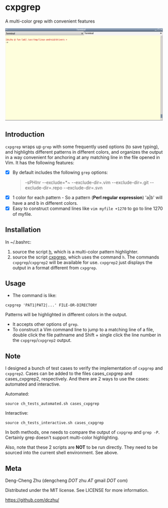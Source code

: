 # cxpgrep
A multi-color grep with convenient features

![Alt Text](https://github.com/dczhu/cxpgrep/blob/master/res/cxpgrep.gif)

## Introduction
`cxpgrep` wraps up `grep` with some frequently used options (to save typing), and highlights different patterns in different colors, and organizes the output in a way convenient for anchoring at any matching line in the file opened in Vim. It has the following features:

- [x] By default includes the following `grep` options:
  > -sPHInr --exclude=*~ --exclude-dir=.vim --exclude-dir=.git --exclude-dir=.repo --exclude-dir=.svn
- [x] 1 color for each pattern - So a pattern (**Perl regular expression**) 'a|b' will have a and b in different colors.
- [x] Easy to construct command lines like `vim myfile +1270` to go to line 1270 of myfile.

## Installation
In ~/.bashrc:
1. source the script [h](https://github.com/dczhu/mch/blob/master/h), which is a multi-color pattern highlighter.
2. source the script [cxpgrep](https://github.com/dczhu/cxpgrep/blob/master/cxpgrep), which uses the command `h`. The commands `cxpgrep`/`cxpgrep2` will be available for use. `cxpgrep2` just displays the output in a format different from `cxpgrep`.

## Usage
* The command is like:
```shell
cxpgrep 'PAT1|PAT2|...' FILE-OR-DIRECTORY
```
Patterns will be highlighted in different colors in the output.
* It accepts other options of `grep`.
* To construct a Vim command line to jump to a matching line of a file, double click the file pathname and Shift + single click the line number in the `cxpgrep`/`cxpgrep2` output.

## Note
I designed a bunch of test cases to verify the implementation of `cxpgrep` and `cxpgrep2`. Cases can be added to the files cases\_cxpgrep and cases\_cxpgrep2, respectively. And there are 2 ways to use the cases: automated and interactive.

Automated:
```shell
source ch_tests_automated.sh cases_cxpgrep
```

Interactive:
```shell
source ch_tests_interactive.sh cases_cxpgrep
```

In both methods, one needs to compare the output of `cxpgrep` and `grep -P`. Certainly grep doesn't support multi-color highlighting.

Also, note that these 2 scripts are **NOT** to be run directly. They need to be sourced into the current shell environment. See above.

## Meta
Deng-Cheng Zhu (dengcheng _DOT_ zhu _AT_ gmail _DOT_ com)

Distributed under the MIT license. See LICENSE for more information.

https://github.com/dczhu/
